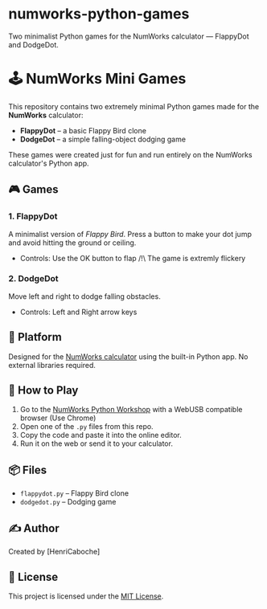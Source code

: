 # numworks-python-games
Two minimalist Python games for the NumWorks calculator — FlappyDot and DodgeDot.

# 🕹️ NumWorks Mini Games

This repository contains two extremely minimal Python games made for the **NumWorks** calculator:

- **FlappyDot** – a basic Flappy Bird clone  
- **DodgeDot** – a simple falling-object dodging game

These games were created just for fun and run entirely on the NumWorks calculator's Python app.

## 🎮 Games

### 1. FlappyDot

A minimalist version of *Flappy Bird*. Press a button to make your dot jump and avoid hitting the ground or ceiling.

- Controls: Use the OK button to flap
/!\ The game is extremly flickery

### 2. DodgeDot

Move left and right to dodge falling obstacles.

- Controls: Left and Right arrow keys

## 🧰 Platform

Designed for the [NumWorks calculator](https://www.numworks.com/) using the built-in Python app. No external libraries required.

## 🚀 How to Play

1. Go to the [NumWorks Python Workshop](https://workshop.numworks.com/python) with a WebUSB compatible browser (Use Chrome)
2. Open one of the `.py` files from this repo.
3. Copy the code and paste it into the online editor.
4. Run it on the web or send it to your calculator.

## 📦 Files

- `flappydot.py` – Flappy Bird clone  
- `dodgedot.py` – Dodging game

## ✍️ Author

Created by [HenriCaboche]

## 📜 License

This project is licensed under the [MIT License](LICENSE).

